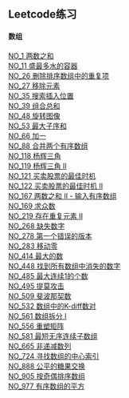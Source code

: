 ﻿## Leetcode练习

#### 数组
[NO_1 两数之和](/src/Array/No_1.java) </br>
[NO_11 盛最多水的容器](/src/Array/No_11.java) </br>
[NO_26 删除排序数组中的重复项](/src/Array/No_26.java) </br>
[NO_27 移除元素](/src/Array/No_27.java) </br>
[NO_35 搜索插入位置](/src/Array/No_35.java) </br>
[NO_39 组合总和](/src/Array/No_39.java) </br>
[NO_48 旋转图像](/src/Array/No_48.java) </br>
[NO_53 最大子序和](/src/Array/No_53.java) </br>
[NO_66 加一](/src/Array/No_66.java) </br>
[NO_88 合并两个有序数组](/src/Array/No_88.java) </br>
[NO_118 杨辉三角](/src/Array/No_118.java) </br>
[NO_119 杨辉三角 II](/src/Array/No_119.java) </br>
[NO_121 买卖股票的最佳时机](/src/Array/No_121.java) </br>
[NO_122 买卖股票的最佳时机 II](/src/Array/No_122.java) </br>
[NO_167 两数之和 II - 输入有序数组](/src/Array/No_167.java) </br>
[NO_169 求众数](/src/Array/No_169.java) </br>
[NO_219 存在重复元素 II](/src/Array/No_219.java) </br>
[NO_268 缺失数字](/src/Array/No_268.java) </br>
[NO_278 第一个错误的版本](/src/Array/No_278.java) </br>
[NO_283 移动零](/src/Array/No_283.java) </br>
[NO_414 最大的数](/src/Array/No_414.java) </br>
[NO_448 找到所有数组中消失的数字](/src/Array/No_448.java) </br>
[NO_485 最大连续1的个数](/src/Array/No_485.java) </br>
[NO_495 提莫攻击](/src/Array/No_495.java) </br>
[NO_509 斐波那契数](/src/Array/No_509.java) </br>
[NO_532 数组中的K-diff数对](/src/Array/No_532.java) </br>
[NO_561 数组拆分 I](/src/Array/No_561.java) </br>
[NO_556 重塑矩阵](/src/Array/No_566.java) </br>
[NO_581 最短无序连续子数组](/src/Array/No_581.java) </br>
[NO_665 非递减数列](/src/Array/No_665.java) </br>
[NO_724 寻找数组的中心索引](/src/Array/No_724.java) </br>
[NO_888 公平的糖果交换](/src/Array/No_888.java) </br>
[NO_905 按奇偶排序数组](/src/Array/No_905.java) </br>
[NO_977 有序数组的平方](/src/Array/No_977.java) </br>